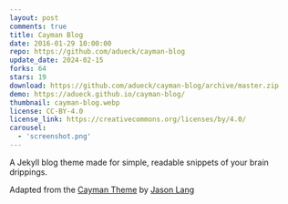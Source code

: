 ```yaml
---
layout: post
comments: true
title: Cayman Blog
date: 2016-01-29 10:00:00
repo: https://github.com/adueck/cayman-blog
update_date: 2024-02-15
forks: 64
stars: 19
download: https://github.com/adueck/cayman-blog/archive/master.zip
demo: https://adueck.github.io/cayman-blog/
thumbnail: cayman-blog.webp
license: CC-BY-4.0
license_link: https://creativecommons.org/licenses/by/4.0/
carousel:
  - 'screenshot.png'
---
```


A Jekyll blog theme made for simple, readable snippets of your brain drippings.

Adapted from the [Cayman Theme](https://github.com/jasonlong/cayman-theme) by [Jason Lang](https://github.com/jasonlong)
